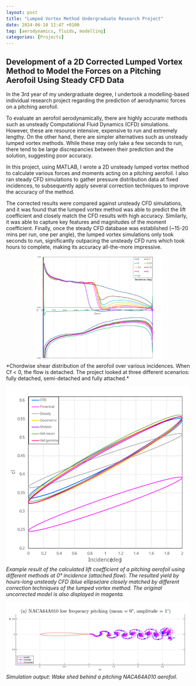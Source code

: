 ```yaml
---
layout: post
title: "Lumped Vortex Method Undergraduate Research Project"
date: 2024-06-10 11:47 +0100
tag: [aerodynamics, fluids, modelling] 
categories: [Projects]
---
```


## Development of a 2D Corrected Lumped Vortex Method to Model the Forces on a Pitching Aerofoil Using Steady CFD Data

In the 3rd year of my undergraduate degree, I undertook a modelling-based individual research project regarding the prediction of aerodynamic forces on a pitching aerofoil.

To evaluate an aerofoil aerodynamically, there are highly accurate methods such as unsteady Computational Fluid Dynamics (CFD) simulations. However, these are resource intensive, expensive to run and extremely lengthy. On the other hand, there are simpler alternatives such as unsteady lumped vortex methods. While these may only take a few seconds to run, there tend to be large discrepancies between their prediction and the solution, suggesting poor accuracy. 

In this project, using MATLAB, I wrote a 2D unsteady lumped vortex method to calculate various forces and moments acting on a pitching aerofoil. I also ran steady CFD simulations to gather pressure distribution data at fixed incidences, to subsequently apply several correction techniques to improve the accuracy of the method. 

The corrected results were compared against unsteady CFD simulations, and it was found that the lumped vortex method was able to predict the lift coefficient and closely match the CFD results with high accuracy. Similarly, it was able to capture key features and magnitudes of the moment coefficient. Finally, once the steady CFD database was established (~15-20 mins per run, one per angle), the lumped vortex simulations only took seconds to run, significantly outpacing the unsteady CFD runs which took hours to complete, making its accuracy all-the-more impressive.

<img src="user_assets/images/rp3/rp3_shear_force.png" alt="Shear Force" style="display: block; margin-left: auto; margin-right: auto; width: 70%">
*Chordwise shear distribution of the aerofoil over various incidences. When Cf < 0, the flow is detached. The project looked at three different scenarios: fully detached, semi-detached and fully attached.*

![Lift Coefficient](user_assets/images/rp3/rp3_lift_coeff.svg)
*Example result of the calculated lift coefficient of a pitching aerofoil using different methods at 0° incidence (attached flow). The resulted yield by hours-long unsteady CFD (blue ellipse)are closely matched by different correction techniques of the lumped vortex method. The original uncorrected model is also displayed in magenta.*

![Wake](user_assets/images/rp3/rp3_wake.png)
*Simulation output: Wake shed behind a pitching NACA64A010 aerofoil.*